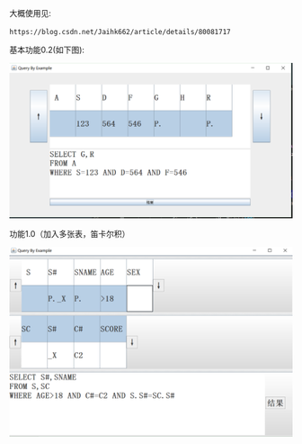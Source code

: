 大概使用见:

`https://blog.csdn.net/Jaihk662/article/details/80081717`

基本功能0.2(如下图):

![avatar](src/1.PNG)

功能1.0（加入多张表，笛卡尔积）

![avatar](src/5.PNG)